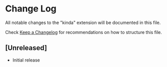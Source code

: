 # Change Log

All notable changes to the "kinda" extension will be documented in this file.

Check [Keep a Changelog](http://keepachangelog.com/) for recommendations on how to structure this file.

## [Unreleased]

- Initial release